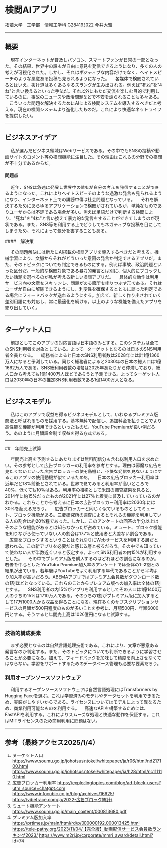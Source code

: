 # 検閲AIアプリ
拓殖大学　工学部　情報工学科
G284192022 今井大雅

*** 

## 概要
&emsp; 現在インターネットが普及しパソコン、スマートフォンが日常の一部となった。その結果、世界中の誰もが自由に意見を発信できるようになり、多くの人の考えが可視化された。しかし、それはポジティブな内容だけでなく、ヘイトスピーチのような悪意ある投稿も見られるようになった。
　各媒体で検閲されているとはいえ、抜け道は多くあらゆるスラングが生み出される。例えば"死ね"を"4ね"と言い換えるといった手法だ。それ以外にもただ交流を楽しむ目的で利用しているのに、事故のニュースや政治問題などで不安を煽られることも多々ある。
　こういった問題を解決するためにAIによる検閲システムを導入するべきだと考える。現在の検閲システムより進化したものだ。これにより快適なネットライフを提供したい。

***

## ビジネスアイデア

&emsp; 私が選んだビジネス領域はWebサービスである。その中でもSNSの投稿や動画サイトのコメント等の検閲機能に注目した。その理由はこれらの分野での検閲が不十分であるからだ。

#### 問題点

&emsp; 近年、SNSは急速に発展し世界中の誰もが自分の考えを発信することができるようになった。これによりヘイトスピーチのような過激な発言も見られるようになり、インターネット上での誹謗中傷は社会問題となっている。
　それを解決するためにあらゆるアプリケーションで検閲がされているが、単純なものでありユーザからは不評である場合が多い。例えば単語だけで判断する検閲により、"死ね"を"4ね"と言い換えて暴力的な発言をすることができてしまうのが現状である。また、SNS等を利用する上でどうしてもネガティブな投稿を目にしてしまうため、それによって気分を害することもある。

####　解決策

&emsp; その問題解決には新たにAI搭載の検閲アプリを導入するべきだと考える。機械学習により、文脈からそれがどういった意図の発言か判定できるアプリだ。また、そのトピックについても判定できるものにする。例えば事故、政治問題といった区分だ。一般的な検閲対象である暴力的発言とは別に、個人的にブロックしたい話題を選べるのが私が考える新しい検閲アプリだ。
　具体的な動作は利用サービス内の文章をスキャンし、問題がある箇所を塗りつぶす形である。それはユーザが自由に解除できるようにし、利便性を確保するとともに誤った判定である場合にフィードバックが送れるようにする。加えて、新しく作り出されていく差別用語にも対応し、常に最適化を続ける。以上のような機能を備えたアプリを売り出していく。

***

## ターゲット人口

&emsp; 前提としてこのアプリの対応言語は日本語のみとする。このシステムは全てのSNS利用者を対象としている。よって、ターゲットとなるのは日本のSNS利用者全員となる。
　総務省によると日本のSNS利用者数は2028年には計1億1360万人になると予測している。同じく総務省によると2030年の日本の総人口は1億1662万人である。SNS総利用者数の増加は2025年あたりから停滞しており、総人口から考えても1億1400万人ほどであろうと予測できる。よってターゲット人口は2030年の日本の推定SNS利用者数である1億1400万人となる。

***

## ビジネスモデル

&emsp; 私はこのアプリで収益を得るビジネスモデルとして、いわゆるプレミアム版商法と呼ばれるものを採用する。基本無料で配信し、追加料金を払うことでより高性能な機能が利用できるといったものだ。YouTube Premiumが良い例だろう。あのように月額課金制で収益を得る方式である。

***

##　年間売上試算

&emsp; 年間売上高を予測するにあたりまずは無料配信分も含む総利用人口を求めたい。その参考として広告ブロッカーの利用率を参考とする。理由は邪魔な広告を見たくないといった広告ブロッカーの使用動機と、不快な発信を見ないようにするこのアプリの使用動機が似ているためだ。
　日本の広告ブロッカー利用率は近年だと18%前後とされている。世界で見てみると利用率が高いところで40%、低くても10%はある。利用率の推移として米国の調査結果を見ると、2014年に約15%だったものが2021年には27%と着実に普及していっているのがわかる。これらことから考えるに日本の広告ブロッカー利用率は2030年には30%を超えるだろう。
　広告ブロッカーと同じく似ているものとしてミュート、ブロック機能がある。三菱研究所の調査によるとそれらの機能を利用している人の割合は約20%程であった。しかし、このアンケートの回答の半分以上はそのような機能があるとは知らなかったが占めている。ミュート、ブロック機能を知りながら使っていない人の割合は17.7%と使用者と大差ない割合である。
　広告をブロックするということはそれなりにWebサービスを利用する層だと思われる。この新アプリを必要だと感じる層と被るだろう。その中でも知っていて使わない人が半数近くいると仮定する。よってSNS利用者の内15%が利用するとした。
　その中でプレミアム版を購入するのはどれほどの割合になるのか。若者を中心とした
YouTube Premium加入率のアンケートでは全体の1~2割との結果が出ている。若年層はYouTubeをよく利用する年代であることから平均より加入率が高いだろう。ABEMAアプリではプレミアム会員数がダウンロード数の1割ほどとなっている。これらのことからプレミアム版への加入率は全体の1割とする。
　SNS利用者の内15%がアプリを利用するとしてその人口は1億1400万人のうちの15%は1710万人である。そのうちの1割がプレミアム版に加入するとして17万1000人から収益を得ることになる。現在多くのサブスクリプションサービスの月額が500円程度のものが多いことを参考に、月額500円、年額6000円とする。そうすると年間売上高は1026億円になると試算する。

***

### 技術的構成要素
&emsp; まず必要となるのは自然言語処理技術である。これにより、文章が悪意ある発言なのか判定する。また、そのトピックについても判断できるように学習させることが必要になる。加えて、フィードバックを加味して精度を向上させなくてはならない。学習をサポートするためのデータベース管理も必要な要素だろう。

### 利用オープンソースソフトウェア

&emsp; 利用するオープンソースソフトウェアは自然言語処理にはTransformers by Hugging Faceを選ぶ。これは学習済みのモデルやデータセットを利用できるため、実装がしやすいからである。ライセンスについてはモデルによって異なるため、商業利用可能なものを利用する。
　高速なAPIを構築するためには、FastAPIを利用する。これによりスムーズな処理と快適な動作を保証する。これはMITライセンスのため商用利用に問題はない。

***

## 参考（最終アクセス2025/1/4）
1. ターゲット人口
https://www.soumu.go.jp/johotsusintokei/whitepaper/ja/r06/html/nd217100.html
https://www.soumu.go.jp/johotsusintokei/whitepaper/ja/h28/html/nc111110.html
2. 広告ブロッカー利用率
https://explodingtopics.com/blog/ad-block-users?utm_source=chatgpt.com
https://www.infocubic.co.jp/blog/archives/16625/
https://vibetrace.com/ja/2022-広告ブロック統計/
3. ミュート機能アンケート
https://www.soumu.go.jp/main_content/000813680.pdf
4. プレミアム版加入率
https://prtimes.jp/main/html/rd/p/000000192.000013425.html
https://tele-pathy.org/2023/11/04/【完全版】動画配信サービス会員数ランキング2023/
https://www.m2ri.jp/corporate/mmri_award/detail.html?id=74
